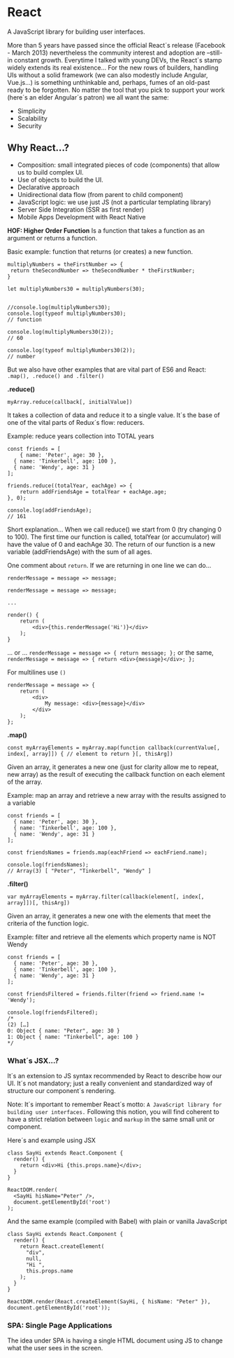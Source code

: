 # React

A JavaScript library for building user interfaces.

More than 5 years have passed since the official React´s release (Facebook - March 2013) nevertheless the community interest and adoption are –still- in constant growth.
Everytime I talked with young DEVs, the React´s stamp widely extends its real existence… For the new rows of builders, handling UIs without a solid framework (we can also modestly include Angular, Vue.js…) is something unthinkable and, perhaps, fumes of an old-past ready to be forgotten.
No matter the tool that you pick to support your work (here´s an elder Angular´s patron) we all want the same:

* Simplicity
* Scalability
* Security

## Why React...?

* Composition: small integrated pieces of code (components) that allow us to build complex UI.
* Use of objects to build the UI.
* Declarative approach
* Unidirectional data flow (from parent to child component)
* JavaScript logic: we use just JS (not a particular templating library)
* Server Side Integration (SSR as first render)
* Mobile Apps Development with React Native

**HOF: Higher Order Function**
Is a function that takes a function as an argument or returns a function.

Basic example: function that returns (or creates) a new function.

```
multiplyNumbers = theFirstNumber => {
 return theSecondNumber => theSecondNumber * theFirstNumber;
}

let multiplyNumbers30 = multiplyNumbers(30);


//console.log(multiplyNumbers30);
console.log(typeof multiplyNumbers30);
// function

console.log(multiplyNumbers30(2));
// 60

console.log(typeof multiplyNumbers30(2));
// number
```

But we also have other examples that are vital part of ES6 and React: `.map(), .reduce() and .filter()`

**.reduce()**

`myArray.reduce(callback[, initialValue])`

It takes a collection of data and reduce it to a single value.
It´s the base of one of the vital parts of Redux´s flow: reducers.

Example: reduce years collection into TOTAL years

```
const friends = [
	{ name: 'Peter', age: 30 },
  { name: 'Tinkerbell', age: 100 },
  { name: 'Wendy', age: 31 }
];

friends.reduce((totalYear, eachAge) => {
	return addFriendsAge = totalYear + eachAge.age;
}, 0);

console.log(addFriendsAge);
// 161
```

Short explanation...
When we call reduce() we start from 0 (try changing 0 to 100).
The first time our function is called, totalYear (or accumulator) will have the value of 0 and eachAge 30.
The return of our function is a new variable (addFriendsAge) with the sum of all ages.

One comment about `return`.
If we are returning in one line we can do...

`renderMessage = message => message;`

```
renderMessage = message => message;

...

render() {
	return (
		<div>{this.renderMessage('Hi')}</div>
	);
}
```

... or ... `renderMessage = message => { return message; };` or the same, `renderMessage = message => { return <div>{message}</div>; };`

For multilines use `()`

```
renderMessage = message => {
	return (
		<div>
			My message: <div>{message}</div>
		</div>
	);
};
```

**.map()**

`const myArrayElements = myArray.map(function callback(currentValue[, index[, array]]) { // element to return }[, thisArg])`

Given an array, it generates a new one (just for clarity allow me to repeat, new array) as the result of executing the callback function on each element of the array.

Example: map an array and retrieve a new array with the results assigned to a variable

```
const friends = [
  { name: 'Peter', age: 30 },
  { name: 'Tinkerbell', age: 100 },
  { name: 'Wendy', age: 31 }
];

const friendsNames = friends.map(eachFriend => eachFriend.name);

console.log(friendsNames);
// Array(3) [ "Peter", "Tinkerbell", "Wendy" ]
```

**.filter()**

`var myArrayElements = myArray.filter(callback(element[, index[, array]])[, thisArg])`

Given an array, it generates a new one with the elements that meet the criteria of the function logic.

Example: filter and retrieve all the elements which property name is NOT Wendy

```
const friends = [
  { name: 'Peter', age: 30 },
  { name: 'Tinkerbell', age: 100 },
  { name: 'Wendy', age: 31 }
];

const friendsFiltered = friends.filter(friend => friend.name != 'Wendy');

console.log(friendsFiltered);
/*
(2) […]
0: Object { name: "Peter", age: 30 }
1: Object { name: "Tinkerbell", age: 100 }
*/
```

### What´s JSX...?

It´s an extension to JS syntax recommended by React to describe how our UI. It´s not mandatory; just a really convenient and standardized way of structure our component´s rendering.

Note: It´s important to remember React´s motto: `A JavaScript library for building user interfaces.` Following this notion, you will find coherent to have a strict relation between `logic` and `markup` in the same small unit or component.

Here´s and example using JSX

```
class SayHi extends React.Component {
  render() {
    return <div>Hi {this.props.name}</div>;
  }
}

ReactDOM.render(
  <SayHi hisName="Peter" />,
  document.getElementById('root')
);
```

And the same example (compiled with Babel) with plain or vanilla JavaScript

```
class SayHi extends React.Component {
  render() {
    return React.createElement(
      "div",
      null,
      "Hi ",
      this.props.name
    );
  }
}

ReactDOM.render(React.createElement(SayHi, { hisName: "Peter" }), document.getElementById('root'));
```

<!--
  TODO: Single Page Apps
  You download everything is needed once. Then, we request data through async JS requests.
-->

### SPA: Single Page Applications

The idea under SPA is having a single HTML document using JS to change what the user sees in the screen.

<!-- TODO: Add somewhere that when we are rendering a list we should add a key with a unique id -->
